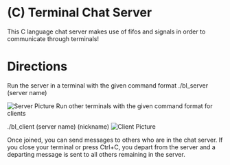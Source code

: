 # (C) Terminal Chat Server
This C language chat server makes use of fifos and signals in order to communicate through terminals!

# Directions
Run the server in a terminal with the given command format
./bl_server (server name)

![Server Picture](https://i.imgur.com/IDNOJRN.png)
Run other terminals with the given command format for clients

./bl_client (server name) (nickname)
![Client Picture](https://i.imgur.com/3iBbbYY.png)

Once joined, you can send messages to others who are in the chat server.  If you close your terminal or press Ctrl+C, you depart from the server and a departing message is sent to all others remaining in the server.
